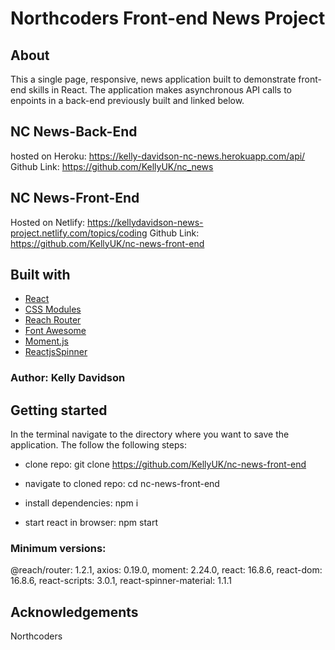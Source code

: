 # Northcoders Front-end News Project

## About

This a single page, responsive, news application built to demonstrate front-end skills in React. The application makes asynchronous API calls to enpoints in a back-end previously built and linked below.

## NC News-Back-End

hosted on Heroku: https://kelly-davidson-nc-news.herokuapp.com/api/
Github Link: https://github.com/KellyUK/nc_news

## NC News-Front-End

Hosted on Netlify: https://kellydavidson-news-project.netlify.com/topics/coding
Github Link: https://github.com/KellyUK/nc-news-front-end

## Built with

- [React](https://reactjs.org/)
- [CSS Modules](https://github.com/css-modules/css-modules)
- [Reach Router](https://reach.tech/router)
- [Font Awesome](https://fontawesome.com/start)
- [Moment.js](https://momentjs.com/)
- [ReactjsSpinner](https://reactjsexample.com/a-flashy-material-design-inspired-spinner-using-purely-css/)

### Author: Kelly Davidson

## Getting started

In the terminal navigate to the directory where you want to save the application. The follow the following steps:

- clone repo: git clone https://github.com/KellyUK/nc-news-front-end

- navigate to cloned repo: cd nc-news-front-end

- install dependencies: npm i

- start react in browser: npm start

### Minimum versions:

@reach/router: 1.2.1,
axios: 0.19.0,
moment: 2.24.0,
react: 16.8.6,
react-dom: 16.8.6,
react-scripts: 3.0.1,
react-spinner-material: 1.1.1

## Acknowledgements

Northcoders
